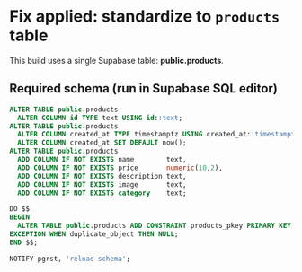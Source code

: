 # Fix applied: standardize to `products` table

This build uses a single Supabase table: **public.products**.

## Required schema (run in Supabase SQL editor)

```sql
ALTER TABLE public.products
  ALTER COLUMN id TYPE text USING id::text;
ALTER TABLE public.products
  ALTER COLUMN created_at TYPE timestamptz USING created_at::timestamptz,
  ALTER COLUMN created_at SET DEFAULT now();
ALTER TABLE public.products
  ADD COLUMN IF NOT EXISTS name        text,
  ADD COLUMN IF NOT EXISTS price       numeric(10,2),
  ADD COLUMN IF NOT EXISTS description text,
  ADD COLUMN IF NOT EXISTS image       text,
  ADD COLUMN IF NOT EXISTS category    text;

DO $$
BEGIN
  ALTER TABLE public.products ADD CONSTRAINT products_pkey PRIMARY KEY (id);
EXCEPTION WHEN duplicate_object THEN NULL;
END $$;

NOTIFY pgrst, 'reload schema';
```
